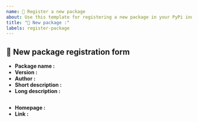 ```yaml
---
name: 🔶 Register a new package
about: Use this template for registering a new package in your PyPi index.
title: "🔶 New package :"
labels: register-package
---
```


## 🔶 New package registration form

- **Package name :** <!-- The exact name of the package -->
- **Version :** <!-- Version of the package -->
- **Author :** <!-- Name of the author(s) of the package -->
- **Short description :** <!-- A 1 sentence, 1 line description of the package -->
- **Long description :** <!-- A longer description. For now only HTML is supported, please type in the box below -->
```html

```
- **Homepage :** <!-- The link to the github repository of the package -->
- **Link :** <!-- The link used for `pip`. For example, for a github-hosted package refered by the tag `v3.0.2`, it would be : git+https://github.com/huggingface/transformers@v3.0.2 -->
